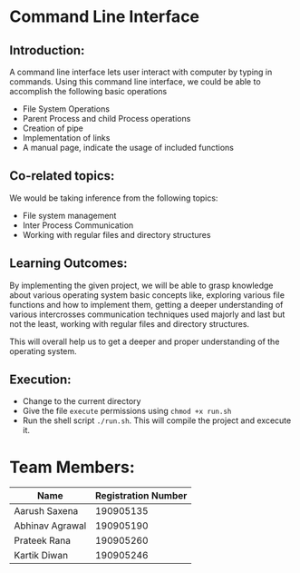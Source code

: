 # Command Line Interface  

## Introduction:  

A command line interface lets user interact with computer by typing in commands. Using this command line interface, we could be able to accomplish the following basic operations 

- File System Operations 
- Parent Process and child Process operations 
- Creation of pipe 
- Implementation of links 
- A manual page, indicate the usage of included functions 

## Co-related topics: 

We would be taking inference from the following topics: 
- File system management 
- Inter Process Communication 
- Working with regular files and directory structures  

## Learning Outcomes: 

By implementing the given project, we will be able to grasp knowledge about various operating system basic concepts like, exploring various file functions and how to implement them, getting a deeper understanding of various intercrosses communication techniques used majorly and last but not the least, working with regular files and directory structures. 

This will overall help us to get a deeper and proper understanding of the operating system. 

## Execution:
- Change to the current directory
- Give the file `execute` permissions using `chmod +x run.sh`
- Run the shell script `./run.sh`. This will compile the project and excecute it.

# Team Members: 

| Name            	| Registration Number 	|
|-----------------	|---------------------	|
| Aarush Saxena   	| 190905135           	|
| Abhinav Agrawal 	| 190905190           	|
| Prateek Rana    	| 190905260           	|
| Kartik Diwan    	| 190905246           	|
